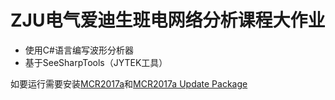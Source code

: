 # ZJU电气爱迪生班电网络分析课程大作业
* 使用C#语言编写波形分析器
* 基于SeeSharpTools（JYTEK工具）

如要运行需要安装[MCR2017a](https://ssd.mathworks.com/supportfiles/downloads/R2017a/deployment_files/R2017a/installers/win64/MCR_R2017a_win64_installer.exe)和[MCR2017a Update Package](https://ssd.mathworks.com/supportfiles/downloads/R2017a/deployment_files/R2017a/installers/win64/MCR_R2017a_Update_3.exe)
